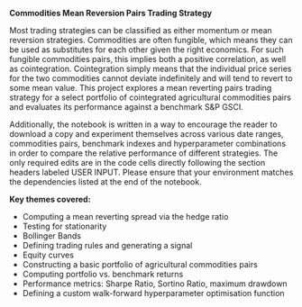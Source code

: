 **Commodities Mean Reversion Pairs Trading Strategy**

Most trading strategies can be classified as either momentum or mean reversion strategies. Commodities are often fungible, which means they can be used as substitutes for each other given the right economics. For such fungible commodities pairs, this implies both a positive correlation, as well as cointegration. Cointegration simply means that the individual price series for the two commodities cannot deviate indefinitely and will tend to revert to some mean value. This project explores a mean reverting pairs trading strategy for a select portfolio of cointegrated agricultural commodities pairs and evaluates its performance against a benchmark S&P GSCI.

Additionally, the notebook is written in a way to encourage the reader to download a copy and experiment themselves across various date ranges, commodities pairs, benchmark indexes and hyperparameter combinations in order to compare the relative performance of different strategies. The only required edits are in the code cells directly following the section headers labeled USER INPUT. Please ensure that your environment matches the dependencies listed at the end of the notebook.

**Key themes covered:**
- Computing a mean reverting spread via the hedge ratio
- Testing for stationarity
- Bollinger Bands
- Defining trading rules and generating a signal
- Equity curves
- Constructing a basic portfolio of agricultural commodities pairs
- Computing portfolio vs. benchmark returns
- Performance metrics: Sharpe Ratio, Sortino Ratio, maximum drawdown
- Defining a custom walk-forward hyperparameter optimisation function
